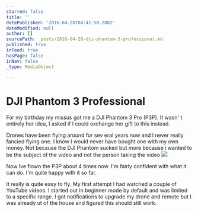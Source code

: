 ```yaml
---
starred: false
title: ''
datePublished: '2016-04-28T04:41:50.280Z'
dateModified: null
author: []
sourcePath: _posts/2016-04-28-dji-phantom-3-professional.md
published: true
inFeed: true
hasPage: false
inNav: false
_type: MediaObject

---
```

# DJI Phantom 3 Professional

For my birthday my missus got me a DJI Phantom 3 Pro (P3P). It wasn' t entirely her idea, I asked if I could exchange her gift to this instead.

Drones have been flying around for sev eral years now and I never really fancied flying one. I know I would never have bought one with my own money. Not because the DJI Phantom sucked but more because i wanted to be the subject of the video and not the person taking the video
![](https://the-grid-user-content.s3-us-west-2.amazonaws.com/e8d839df-aa6c-4b03-947f-3a8d0f3c0312.jpg)

Now Ive flown the P3P about 4 times now. I'm fairly confident with what it can do. I'm quite happy with it so far. 

It really is quite easy to fly. My first attempt I had watched a couple of YouTube videos. I started out in beginner mode by default and was limited to a specific range. I got notifications to upgrade my drone and remote but I was already ut of the house and figured this should still work.